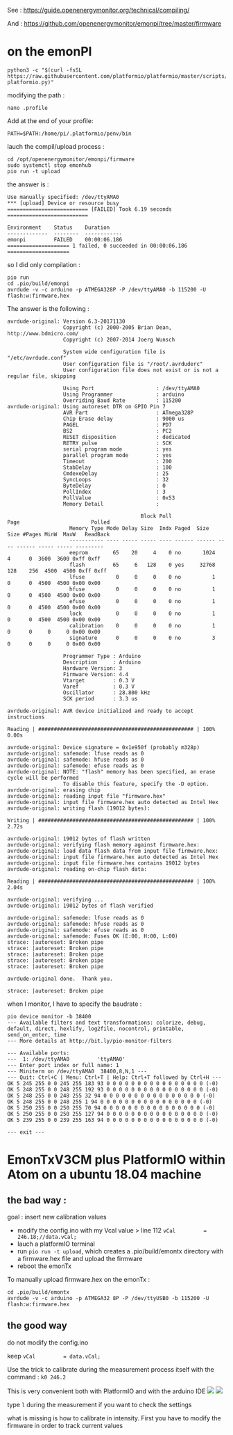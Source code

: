 See : https://guide.openenergymonitor.org/technical/compiling/

And : https://github.com/openenergymonitor/emonpi/tree/master/firmware

# on the emonPI

```
python3 -c "$(curl -fsSL https://raw.githubusercontent.com/platformio/platformio/master/scripts/get-platformio.py)"
```
modifying the path :
```
nano .profile
```
Add at the end of your profile:
```
PATH=$PATH:/home/pi/.platformio/penv/bin
```
lauch the compil/upload process :
```
cd /opt/openenergymonitor/emonpi/firmware
sudo systemctl stop emonhub
pio run -t upload
```
the answer is :
```
Use manually specified: /dev/ttyAMA0
*** [upload] Device or resource busy
========================== [FAILED] Took 6.19 seconds ==========================

Environment    Status    Duration
-------------  --------  ------------
emonpi         FAILED    00:00:06.186
==================== 1 failed, 0 succeeded in 00:00:06.186 ====================
```
so I did only compilation :
```
pio run
cd .pio/build/emonpi
avrdude -v -c arduino -p ATMEGA328P -P /dev/ttyAMA0 -b 115200 -U flash:w:firmware.hex
```
The answer is the following :
```
avrdude-original: Version 6.3-20171130
                  Copyright (c) 2000-2005 Brian Dean, http://www.bdmicro.com/
                  Copyright (c) 2007-2014 Joerg Wunsch

                  System wide configuration file is "/etc/avrdude.conf"
                  User configuration file is "/root/.avrduderc"
                  User configuration file does not exist or is not a regular file, skipping

                  Using Port                    : /dev/ttyAMA0
                  Using Programmer              : arduino
                  Overriding Baud Rate          : 115200
avrdude-original: Using autoreset DTR on GPIO Pin 7
                  AVR Part                      : ATmega328P
                  Chip Erase delay              : 9000 us
                  PAGEL                         : PD7
                  BS2                           : PC2
                  RESET disposition             : dedicated
                  RETRY pulse                   : SCK
                  serial program mode           : yes
                  parallel program mode         : yes
                  Timeout                       : 200
                  StabDelay                     : 100
                  CmdexeDelay                   : 25
                  SyncLoops                     : 32
                  ByteDelay                     : 0
                  PollIndex                     : 3
                  PollValue                     : 0x53
                  Memory Detail                 :

                                           Block Poll               Page                       Polled
                    Memory Type Mode Delay Size  Indx Paged  Size   Size #Pages MinW  MaxW   ReadBack
                    ----------- ---- ----- ----- ---- ------ ------ ---- ------ ----- ----- ---------
                    eeprom        65    20     4    0 no       1024    4      0  3600  3600 0xff 0xff
                    flash         65     6   128    0 yes     32768  128    256  4500  4500 0xff 0xff
                    lfuse          0     0     0    0 no          1    0      0  4500  4500 0x00 0x00
                    hfuse          0     0     0    0 no          1    0      0  4500  4500 0x00 0x00
                    efuse          0     0     0    0 no          1    0      0  4500  4500 0x00 0x00
                    lock           0     0     0    0 no          1    0      0  4500  4500 0x00 0x00
                    calibration    0     0     0    0 no          1    0      0     0     0 0x00 0x00
                    signature      0     0     0    0 no          3    0      0     0     0 0x00 0x00

                  Programmer Type : Arduino
                  Description     : Arduino
                  Hardware Version: 3
                  Firmware Version: 4.4
                  Vtarget         : 0.3 V
                  Varef           : 0.3 V
                  Oscillator      : 28.800 kHz
                  SCK period      : 3.3 us

avrdude-original: AVR device initialized and ready to accept instructions

Reading | ################################################## | 100% 0.00s

avrdude-original: Device signature = 0x1e950f (probably m328p)
avrdude-original: safemode: lfuse reads as 0
avrdude-original: safemode: hfuse reads as 0
avrdude-original: safemode: efuse reads as 0
avrdude-original: NOTE: "flash" memory has been specified, an erase cycle will be performed
                  To disable this feature, specify the -D option.
avrdude-original: erasing chip
avrdude-original: reading input file "firmware.hex"
avrdude-original: input file firmware.hex auto detected as Intel Hex
avrdude-original: writing flash (19012 bytes):

Writing | ################################################## | 100% 2.72s

avrdude-original: 19012 bytes of flash written
avrdude-original: verifying flash memory against firmware.hex:
avrdude-original: load data flash data from input file firmware.hex:
avrdude-original: input file firmware.hex auto detected as Intel Hex
avrdude-original: input file firmware.hex contains 19012 bytes
avrdude-original: reading on-chip flash data:

Reading | ################################################## | 100% 2.04s

avrdude-original: verifying ...
avrdude-original: 19012 bytes of flash verified

avrdude-original: safemode: lfuse reads as 0
avrdude-original: safemode: hfuse reads as 0
avrdude-original: safemode: efuse reads as 0
avrdude-original: safemode: Fuses OK (E:00, H:00, L:00)
strace: |autoreset: Broken pipe
strace: |autoreset: Broken pipe
strace: |autoreset: Broken pipe
strace: |autoreset: Broken pipe
strace: |autoreset: Broken pipe

avrdude-original done.  Thank you.

strace: |autoreset: Broken pipe

```

when I monitor, I have to specify the baudrate :
```
pio device monitor -b 38400
--- Available filters and text transformations: colorize, debug, default, direct, hexlify, log2file, nocontrol, printable, send_on_enter, time
--- More details at http://bit.ly/pio-monitor-filters

--- Available ports:
---  1: /dev/ttyAMA0         'ttyAMA0'
--- Enter port index or full name: 1
--- Miniterm on /dev/ttyAMA0  38400,8,N,1 ---
--- Quit: Ctrl+C | Menu: Ctrl+T | Help: Ctrl+T followed by Ctrl+H ---
OK 5 245 255 0 0 245 255 183 93 0 0 0 0 0 0 0 0 0 0 0 0 0 0 0 0 (-0)
OK 5 248 255 0 0 248 255 192 93 0 0 0 0 0 0 0 0 0 0 0 0 0 0 0 0 (-0)
OK 5 248 255 0 0 248 255 32 94 0 0 0 0 0 0 0 0 0 0 0 0 0 0 0 0 (-0)
OK 5 248 255 0 0 248 255 1 94 0 0 0 0 0 0 0 0 0 0 0 0 0 0 0 0 (-0)
OK 5 250 255 0 0 250 255 70 94 0 0 0 0 0 0 0 0 0 0 0 0 0 0 0 0 (-0)
OK 5 250 255 0 0 250 255 127 94 0 0 0 0 0 0 0 0 0 0 0 0 0 0 0 0 (-0)
OK 5 239 255 0 0 239 255 163 94 0 0 0 0 0 0 0 0 0 0 0 0 0 0 0 0 (-0)

--- exit ---
```

# EmonTxV3CM plus PlatformIO within Atom on a ubuntu 18.04 machine

## the bad way : 

goal : insert new calibration values

- modify the config.ino with my Vcal value > line 112 `vCal         = 246.18;//data.vCal;`
- lauch a platformIO terminal
- run `pio run -t upload`, which creates a .pio/build/emontx directory with a firmware.hex file and upload the firmware
- reboot the emonTx

To manually upload firmware.hex on the emonTx :
```
cd .pio/build/emontx
avrdude -v -c arduino -p ATMEGA32 8P -P /dev/ttyUSB0 -b 115200 -U flash:w:firmware.hex
```
## the good way

do not modify the config.ino

keep `vCal         = data.vCal;`

Use the trick to calibrate during the measurement process itself with the command : `k0 246.2`

This is very convenient both with PlatformIO and with the arduino IDE
![](PIO_send_command.png)
![](PIO_saving.png)

type `l` during the measurement if you want to check the settings

what is missing is how to calibrate in intensity.
First you have to modify the firmware in order to track current values

